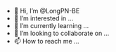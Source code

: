

- 👋 Hi, I’m @LongPN-BE
- 👀 I’m interested in ...
- 🌱 I’m currently learning ...
- 💞️ I’m looking to collaborate on ...
- 📫 How to reach me ...
